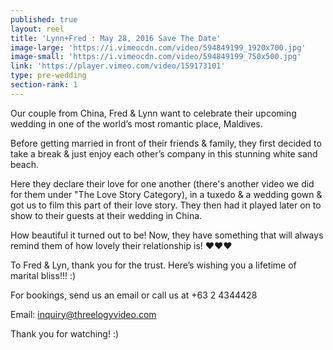 ```yaml
---
published: true
layout: reel
title: 'Lynn+Fred : May 28, 2016 Save The Date'
image-large: 'https://i.vimeocdn.com/video/594849199_1920x700.jpg'
image-small: 'https://i.vimeocdn.com/video/594849199_750x500.jpg'
link: 'https://player.vimeo.com/video/159173101'
type: pre-wedding
section-rank: 1
---
```

Our couple from China, Fred & Lynn want to celebrate their upcoming wedding in one of the world’s most romantic place, Maldives.

Before getting married in front of their friends & family, they first decided to take a break & just enjoy each other’s company in this stunning white sand beach.

Here they declare their love for one another (there's another video we did for them under "The Love Story Category), in a tuxedo & a wedding gown & got us to film this part of their love story. They then had it played later on to show to their guests at their wedding in China.

How beautiful it turned out to be! Now, they have something that will always remind them of how lovely their relationship is! ♥♥♥

To Fred & Lyn, thank you for the trust. Here’s wishing you a lifetime of marital bliss!!! :)

For bookings, send us an email or call us at +63 2 4344428

Email: inquiry@threelogyvideo.com

Thank you for watching! :)
